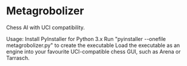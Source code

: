# Metagrobolizer
Chess AI with UCI compatibility.

Usage:
Install PyInstaller for Python 3.x
Run "pyinstaller --onefile metagrobolizer.py" to create the executable
Load the executable as an engine into your favourite UCI-compatible chess GUI, such as Arena or Tarrasch.
